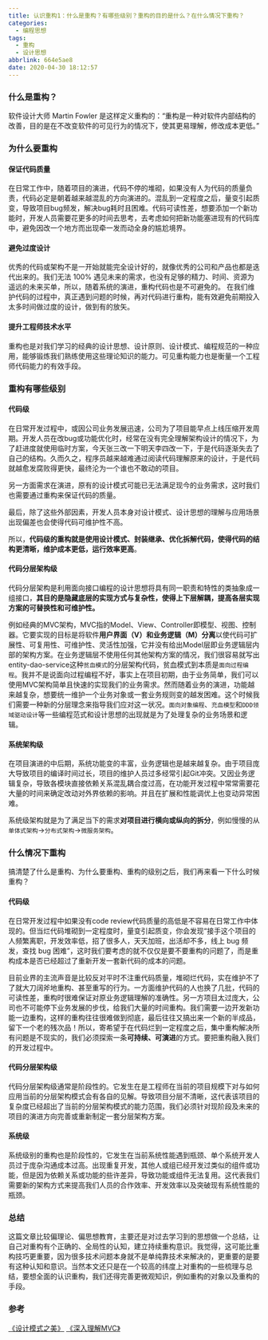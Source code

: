 ```yaml
---
title: 认识重构1：什么是重构？有哪些级别？重构的目的是什么？在什么情况下重构？
categories:
  - 编程思想
tags:
  - 重构
  - 设计思想
abbrlink: 664e5ae8
date: 2020-04-30 18:12:57
---
```


### 什么是重构？

软件设计大师 Martin Fowler 是这样定义重构的：“重构是一种对软件内部结构的改善，目的是在不改变软件的可见行为的情况下，使其更易理解，修改成本更低。”

### 为什么要重构

#### 保证代码质量

在日常工作中，随着项目的演进，代码不停的堆砌，如果没有人为代码的质量负责，代码必定是朝着越来越混乱的方向演进的。混乱到一定程度之后，量变引起质变，导致项目bug频发，解决bug耗时且困难。代码可读性差，想要添加一个新功能时，开发人员需要花更多的时间去思考，去考虑如何把新功能塞进现有的代码库中，避免因改一个地方而出现牵一发而动全身的尴尬境界。

#### 避免过度设计

优秀的代码或架构不是一开始就能完全设计好的，就像优秀的公司和产品也都是迭代出来的。我们无法 100% 遇见未来的需求，也没有足够的精力、时间、资源为遥远的未来买单，所以，随着系统的演进，重构代码也是不可避免的。
在我们维护代码的过程中，真正遇到问题的时候，再对代码进行重构，能有效避免前期投入太多时间做过度的设计，做到有的放矢。

#### 提升工程师技术水平

重构也是对我们学习的经典的设计思想、设计原则、设计模式、编程规范的一种应用，能够锻炼我们熟练使用这些理论知识的能力。可见重构能力也是衡量一个工程师代码能力的有效手段。

### 重构有哪些级别

#### 代码级

在日常开发过程中，或因公司业务发展迅速，公司为了项目能早点上线压缩开发周期。开发人员在改bug或功能优化时，经常在没有完全理解架构设计的情况下，为了赶进度就使用临时方案，今天张三改一下明天李四改一下，于是代码逐渐失去了自己的结构。久而久之，程序员越来越难通过阅读代码理解原来的设计，于是代码就越愈发腐败得更快，最终沦为一个谁也不敢动的项目。

另一方面需求在演进，原有的设计模式可能已无法满足现今的业务需求，这时我们也需要通过重构来保证代码的质量。

最后，除了这些外部因素，开发人员本身对设计模式、设计思想的理解与应用场景出现偏差也会使得代码可维护性不高。

所以，**代码级的重构就是使用设计模式、封装继承、优化拆解代码，使得代码的结构更清晰，维护成本更低，运行效率更高**。

#### 代码分层架构级

代码分层架构是利用面向接口编程的设计思想将具有同一职责和特性的类抽象成一组接口，**其目的是隐藏底层的实现方式与复杂性，使得上下层解耦，提高各层实现方案的可替换性和可维护性。**

例如经典的MVC架构，MVC指的Model、View、Controller即模型、视图、控制器。它要实现的目标是将软件**用户界面（V）和业务逻辑（M）分离**以使代码可扩展性、可复用性、可维护性、灵活性加强，它并没有给出Model层即业务逻辑层内部的架构方案。在业务逻辑层不使用任何其他架构方案的情况，我们很容易就写出entity-dao-service这种`贫血模式`的分层架构代码，贫血模式到本质是`面向过程编程`。我并不是说面向过程编程不好，事实上在项目初期，由于业务简单，我们可以使用MVC架构简单且快速的实现我们的业务需求。然而随着业务的演进，功能越来越复杂，想要统一维护一个业务对象或一套业务规则变的越发困难。这个时候我们需要一种新的分层理念来指导我们应对这一状况。`面向对象编程`、`充血模型`和`DDD领域驱动设计`等一些编程范式和设计思想的出现就是为了处理复杂的业务场景和逻辑。

#### 系统架构级

在项目演进的中后期，系统功能变的丰富，业务逻辑也是越来越复杂。由于项目庞大导致项目的编译时间过长，项目的维护人员过多经常引起Git冲突。又因业务逻辑复杂，导致各模块直接依赖关系混乱耦合度过高，在功能开发过程中常常需要花大量的时间来确定改动对外界依赖的影响。并且在扩展和性能调优上也变动异常困难。

系统级架构就是为了满足当下的需求**对项目进行横向或纵向的拆分**，例如慢慢的从`单体式架构`->`分布式架构`->`微服务架构`。

### 什么情况下重构

搞清楚了什么是重构、为什么要重构、重构的级别之后，我们再来看一下什么时候重构？

#### 代码级

在日常开发过程中如果没有code review代码质量的高低是不容易在日常工作中体现的。但当烂代码堆砌到一定程度时，量变引起质变，你会发现“接手这个项目的人频繁离职，开发效率低，招了很多人，天天加班，出活却不多，线上 bug 频发，查找 bug 困难”，这时我们要考虑的就不仅仅是要不要重构的问题了，而是重构成本是否已经超过了重新开发一套新代码的成本的问题。

目前业界的主流声音是比较反对平时不注重代码质量，堆砌烂代码，实在维护不了了就大刀阔斧地重构、甚至重写的行为。一方面维护代码的人也换了几批，代码的可读性差，重构时很难保证对原业务逻辑理解的准确性。另一方项目太过庞大，公司也不可能停下业务发展的步伐，给我们大量的时间重构。我们需要一边开发新功能一边重构，这样的重构往往很难做到彻底，最后往往又搞出来一个新的半成品，留下一个老的残次品！所以，寄希望于在代码烂到一定程度之后，集中重构解决所有问题是不现实的，我们必须探索一条**可持续、可演进**的方式。要把重构融入我们的开发过程中。

#### 代码分层架构级

代码分层架构级通常是阶段性的。它发生在是工程师在当前的项目规模下对与如何应用当前的分层架构模式会有各自的见解。导致项目分层不清晰，这代表该项目的复杂度已经超出了当前的分层架构模式的能力范围，我们必须针对现阶段及未来的项目的演进方向完善或重新制定一套分层架构方案。

#### 系统级

系统级别的重构也是阶段性的，它发生在当前系统性能遇到瓶颈、单个系统开发人员过于庞杂沟通成本过高。出现重复开发，其他人或组已经开发过类似的组件或功能，但是因为依赖关系或功能的些许差异，导致功能或组件无法复用。这代表我们需要新的架构方式来提高我们人员的合作效率、开发效率以及突破现有系统性能的瓶颈。

### 总结

这篇文章比较偏理论、偏思想教育，主要还是对过去学习到的思想做一个总结，让自己对重构有个正确的、全局性的认知，建立持续重构意识。我觉得，这可能比重构技巧更重要，因为很多技术问题本身就不是单纯靠技术来解决的，更重要的是要有这种认知和意识。当然本文还只是在一个较高的纬度上对重构的一些梳理与总结，要想全面的认识重构，我们还得完善更微观知识，例如重构的对象以及重构的手段。

### 参考
[《设计模式之美》](https://time.geekbang.org/column/intro/250)
[《深入理解MVC》](https://zhuanlan.zhihu.com/p/35680070)

